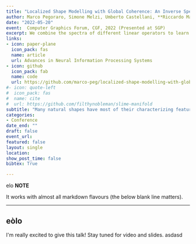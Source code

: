 ```yaml
---
title: "Localized Shape Modelling with Global Coherence: An Inverse Spectral Approach"
author: Marco Pegoraro, Simone Melzi, Umberto Castellani, **Riccardo Marin**, Emanuele Rodolà
date: "2022-05-20"
event:  Computer Graphics Forum, CGF, 2022 (Presented at SGP)
excerpt: We combine the spectra of different linear operators to learn of to semantically modify shape geometries. 
links:
- icon: paper-plane
  icon_pack: fas
  name: article
  url: Advances in Neural Information Processing Systems
- icon: github
  icon_pack: fab
  name: code
  url: https://github.com/marco-peg/localized-shape-modelling-with-global-coherence
#- icon: quote-left
#  icon_pack: fas
#  name: cite
#  url: https://github.com/filthynobleman/slime-manifold
subtitle: "Many natural shapes have most of their characterizing features concentrated over a few regions in space. For example, humans and animals have distinctive head shapes, while inorganic objects like chairs and airplanes are made of well-localized functional parts with specific geometric features. Often, these features are strongly correlated – a modification of facial traits in a quadruped should induce changes to the body structure. However, in shape modelling applications, these types of edits are among the hardest ones; they require high precision, but also a global awareness of the entire shape. Even in the deep learning era, obtaining manipulable representations that satisfy such requirements is an open problem posing significant constraints. In this work, we address this problem by defining a data-driven model upon a family of linear operators (variants of the mesh Laplacian), whose spectra capture global and local geometric properties of the shape at hand. Modifications to these spectra are translated to semantically valid deformations of the corresponding surface. By explicitly decoupling the global from the local surface features, our pipeline allows to perform local edits while simultaneously maintaining a global stylistic coherence. We empirically demonstrate how our learning-based model generalizes to shape representations not seen at training time, and we systematically analyze different choices of local operators over diverse shape categories."
categories:
- Conference
date_end: ""
draft: false
event_url: 
featured: false
layout: single
location: 
show_post_time: false
bibtex: True

---
```


elo
**NOTE**

It works with almost all markdown flavours (the below blank line matters).

---
eòlo
---

I'm really excited to give this talk! Stay tuned for video and slides.
asdasd